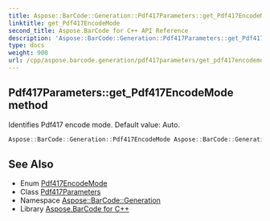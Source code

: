 ```yaml
---
title: Aspose::BarCode::Generation::Pdf417Parameters::get_Pdf417EncodeMode method
linktitle: get_Pdf417EncodeMode
second_title: Aspose.BarCode for C++ API Reference
description: 'Aspose::BarCode::Generation::Pdf417Parameters::get_Pdf417EncodeMode method. Identifies Pdf417 encode mode. Default value: Auto in C++.'
type: docs
weight: 900
url: /cpp/aspose.barcode.generation/pdf417parameters/get_pdf417encodemode/
---
```

## Pdf417Parameters::get_Pdf417EncodeMode method


Identifies Pdf417 encode mode. Default value: Auto.

```cpp
Aspose::BarCode::Generation::Pdf417EncodeMode Aspose::BarCode::Generation::Pdf417Parameters::get_Pdf417EncodeMode() const
```

## See Also

* Enum [Pdf417EncodeMode](../../pdf417encodemode/)
* Class [Pdf417Parameters](../)
* Namespace [Aspose::BarCode::Generation](../../)
* Library [Aspose.BarCode for C++](../../../)
